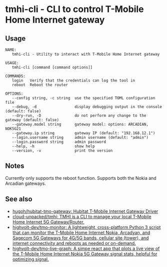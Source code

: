 # tmhi-cli - CLI to control T-Mobile Home Internet gateway

## Usage

<!-- markdownlint-disable-next-line fenced-code-language -->
```
NAME:
   tmhi-cli - Utility to interact with T-Mobile Home Internet gateway

USAGE:
   tmhi-cli [command [command options]]

COMMANDS:
   login   Verify that the credentials can log the tool in
   reboot  Reboot the router

OPTIONS:
   --config string, -c string  use the specified TOML configuration file
   --debug, -d                 display debugging output in the console (default: false)
   --dry-run, -D               do not perform any change to the gateway (default: false)
   --gateway.model string      gateway model: options: ARCADIAN, NOK5G21
   --gateway.ip string         gateway IP (default: "192.168.12.1")
   --login.username string     admin username (default: "admin")
   --login.password string     admin password
   --help, -h                  show help
   --version, -v               print the version
```

## Notes

Currently only supports the reboot function. Supports both the Nokia and Arcadian gateways.

## See also

- [hugoh/hubitat-tmo-gateway: Hubitat T-Mobile Internet Gateway Driver](https://github.com/hugoh/hubitat-tmo-gateway)
- [cloud-unpacked/tmhi: TMHI is a CLI to manage your local T-Mobile Home Internet 5G Gateway/Router.](https://github.com/cloud-unpacked/tmhi)
- [highvolt-dev/tmo-monitor: A lightweight, cross-platform Python 3 script that can monitor the T-Mobile Home Internet Nokia, Arcadyan, and Sagecom 5G Gateways for 4G/5G bands, cellular site (tower), and internet connectivity and reboots as needed or on-demand.](https://github.com/highvolt-dev/tmo-monitor)
- [highvolt-dev/tmo-live-graph: A simpe react app that plots a live view of the T-Mobile Home Internet Nokia 5G Gateway signal stats, helpful for optimizing signal.](https://github.com/highvolt-dev/tmo-live-graph)
